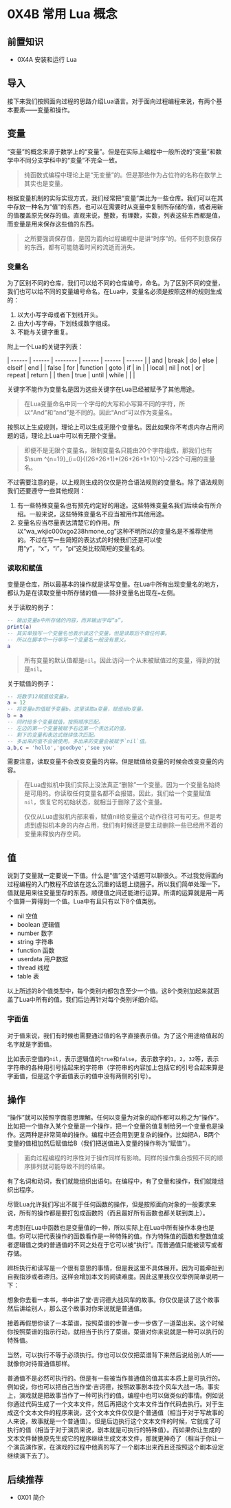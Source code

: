 # 0X4B 常用 Lua 概念

## 前置知识

* 0X4A 安装和运行 Lua

## 导入

接下来我们按照面向过程的思路介绍Lua语言。对于面向过程编程来说，有两个基本要素——变量和操作。

## 变量

“变量”的概念来源于数学上的“变量”。但是在实际上编程中一般所说的“变量”和数学中不同分支学科中的“变量”不完全一致。

> 纯函数式编程中理论上是“无变量”的。但是那些作为占位符的名称在数学上其实也是变量。

根据变量机制的实际实现方式，我们经常把“变量”类比为一些仓库。我们可以在其中存放一种名为“值”的东西，也可以在需要时从变量中复制所存储的值，或者用新的值覆盖原先保存的值。直观来说，整数，有理数，实数，列表这些东西都是值，而变量是用来保存这些值的东西。

> 之所要强调保存值，是因为面向过程编程中是讲“时序”的。任何不刻意保存的东西，都有可能随着时间的流逝而消失。

### 变量名

为了区别不同的仓库，我们可以给不同的仓库编号，命名。为了区别不同的变量，我们也可以给不同的变量编号命名。在Lua中，变量名必须是按照这样的规则生成的：

1. 以大小写字母或者下划线开头。
1. 由大小写字母，下划线或数字组成。
1. 不能与关键字重复。

附上一个Lua的关键字列表：

| ------ | ------ | -------- | ------ | ------ | ------ |
| and    | break  | do       | else   | elseif | end    |
| false  | for    | function | goto   | if     | in     |
| local  | nil    | not      | or     | repeat | return |
| then   | true   | until    | while  |        |        |

关键字不能作为变量名是因为这些关键字在Lua已经被赋予了其他用途。

> 在Lua变量命名中同一个字母的大写和小写算不同的字符，所以“And”和“and”是不同的。因此“And”可以作为变量名。

按照以上生成规则，理论上可以生成无限个变量名。因此如果你不考虑内存占用问题的话，理论上Lua中可以有无限个变量。

> 即便不是无限个变量名，限制变量名只能由20个字符组成，那我们也有$\sum ^{n=19}_{i=0}{(26+26+1)*(26+26+1+10)^i}-22$个可用的变量名。

不过需要注意的是，以上规则生成的仅仅是符合语法规则的变量名。除了语法规则我们还要遵守一些其他规则：

1. 有一些特殊变量名也有预先约定好的用途。这些特殊变量名我们后续会有所介绍。一般来说，这些特殊变量名不应当被用作其他用途。
1. 变量名应当尽量表达清楚它的作用。所以“wa_wkjic000xgo238hmone_cg”这种不明所以的变量名是不推荐使用的。不过在写一些简短的表达式的时候我们还是可以使用“y”，“x”，“i”，“pi”这类比较简短的变量名的。

### 读取和赋值

变量是仓库，所以最基本的操作就是读写变量。在Lua中所有出现变量名的地方，都认为是在读取变量中所存储的值——除非变量名出现在`=`左侧。

关于读取的例子：

```lua
-- 输出变量a中所存储的内容，而非输出字母“a”。
print(a)
-- 其实单独写一个变量名也表示读这个变量，但是读取后不做任何事。
-- 所以在脚本中一行单写一个变量名一般没有意义。
a
```

> 所有变量的默认值都是`nil`。因此访问一个从未被赋值过的变量，得到的就是`nil`。

关于赋值的例子：

```lua
-- 将数字12赋值给变量a。
a = 12
-- 将变量a的值赋予变量b。这里读取a变量，赋值给b变量。
b = a
-- 同时给多个变量赋值，按照顺序匹配。
-- 左边的第一个变量被赋予右边第一个表达式的值。
-- 剩下的变量和表达式继续依次匹配。
-- 多出来的值不会被使用。多出来的变量会被赋予`nil`值。
a,b,c = 'hello','goodbye','see you'
```

需要注意，读取变量不会改变变量的内容。但是赋值给变量的时候会改变变量的内容。

> 在Lua虚拟机中我们实际上没法真正“删除”一个变量。因为一个变量名始终是可用的。你读取任何变量名都不会报错。因此，我们给一个变量赋值`nil`，恢复它的初始状态，就相当于删除了这个变量。
>
> 仅仅从Lua虚拟机内部来看，赋值nil给变量这个动作往往可有可无。但是考虑到虚拟机本身的内存占用，我们有时候还是要主动删除一些已经用不着的变量来释放内存空间。

## 值

说到了变量就一定要说一下值。什么是“值”这个话题可以聊很久。不过我觉得面向过程编程的入门教程不应该在这么沉重的话题上绕圈子。所以我们简单处理一下。值就是用来往变量里存的东西。顺便值之间还能进行运算。所谓的运算就是用一两个值算一算得到一个值。Lua中有且只有以下8个值类别。

* nil 空值
* boolean 逻辑值
* number 数字
* string 字符串
* function 函数
* userdata 用户数据
* thread 线程
* table 表

以上所述的8个值类型中，每个类别内都包含至少一个值。这8个类别加起来就涵盖了Lua中所有的值。我们后边再针对每个类别详细介绍。

### 字面值

对于值来说，我们有时候也需要通过值的名字直接表示值。为了这个用途给值起的名字就是字面值。

比如表示空值的`nil`，表示逻辑值的`true`和`false`，表示数字的`1`，`2`，`32`等，表示字符串的各种用引号括起来的字符串（字符串的内容加上包括它的引号合起来算是字面值，但是这个字面值表示的值中没有两侧的引号）。

## 操作

“操作”就可以按照字面意思理解。任何以变量为对象的动作都可以称之为“操作”。比如把一个值存入某个变量是一个操作，把一个变量的值复制给另一个变量也是操作。这两种是非常简单的操作。编程中还会用到更复杂的操作。比如把A，B两个变量的值相加然后赋值给B（我们把送值进入变量的操作称为“赋值”）。

> 面向过程编程的时序性对于操作同样有影响。同样的操作集合按照不同的顺序排列就可能导致不同的结果。

有了名词和动词，我们就能组织出语句。在编程中，有了变量和操作，我们就能组织出程序。

尽管Lua允许我们写出不属于任何函数的操作，但是按照面向对象的一般要求来说，所有的操作都是要打包成函数的（而且最好所有函数也都关联到类上）。

考虑到在Lua中函数也是变量值的一种，所以实际上在Lua中所有操作本身也是值。你可以把代表操作的函数看作是一种特殊的值。作为特殊值的函数和整数值或者逻辑值之类的普通值的不同之处在于它可以被“执行”。而普通值只能被读写或者存储。

辨析执行和读写是一个很有意思的事情，但是我这里不具体展开。因为可能牵扯到自我指涉或者递归。这样会增加本文的阅读难度。因此这里我仅仅举例简单说明一下：

想象你去看一本书，书中讲了堂·吉诃德大战风车的故事。你仅仅是读了这个故事然后讲给别人，那么这个故事对你来说就是普通值。

接着再假想你读了一本菜谱，按照菜谱的步骤一步一步做了一道菜出来。这个时候你按照菜谱的指示行动，就相当于执行了菜谱。菜谱对你来说就是一种可以执行的特殊值。

当然，可以执行不等于必须执行。你也可以仅仅把菜谱背下来然后说给别人听——就像你对待普通值那样。

普通值不是必然可执行的。但是有一些被当作普通值的值其实本质上是可执行的。例如说，你也可以把自己当作堂·吉诃德，按照故事剧本找个风车大战一场。事实上，演戏就是把故事当作了一种可执行的值。编程中也可以做类似的事情。例如说你通过代码生成了一个文本文件，然后再把这个文本文件当作代码去执行。对于生成这个文本文件的程序来说，这个文本文件仅仅是个普通值（相当于对于写故事的人来说，故事就是一个普通值）。但是后边执行这个文本文件的时候，它就成了可执行的值（相当于对于演员来说，剧本就是可执行的特殊值）。而如果你让生成的文本文件替换原先生成它的程序继续生成文本文件，那就更神奇了（相当于你让一个演员演作家，在演戏的过程中他真的写了一个剧本出来而且还按照这个剧本设定继续演下去了）。

## 后续推荐

* 0X01 简介

